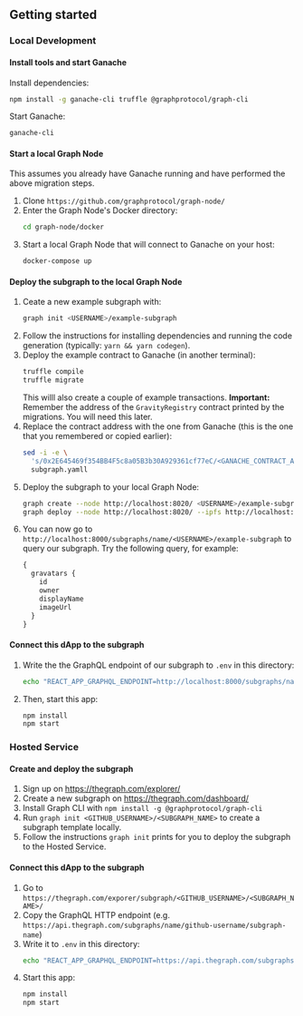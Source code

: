 ## Getting started

### Local Development

#### Install tools and start Ganache

Install dependencies:

```sh
npm install -g ganache-cli truffle @graphprotocol/graph-cli
```

Start Ganache:

```sh
ganache-cli
```

#### Start a local Graph Node

This assumes you already have Ganache running and have performed
the above migration steps.

1. Clone `https://github.com/graphprotocol/graph-node/`
2. Enter the Graph Node's Docker directory:
   ```sh
   cd graph-node/docker
   ```
3. Start a local Graph Node that will connect to Ganache on your host:
   ```sh
   docker-compose up
   ```

#### Deploy the subgraph to the local Graph Node

1. Ceate a new example subgraph with:
   ```sh
   graph init <USERNAME>/example-subgraph
   ```
2. Follow the instructions for installing dependencies and running
   the code generation (typically: `yarn && yarn codegen`).
3. Deploy the example contract to Ganache (in another terminal):
   ```sh
   truffle compile
   truffle migrate
   ```
   This willl also create a couple of example transactions.
   **Important:** Remember the address of the `GravityRegistry` contract
   printed by the migrations. You will need this later.
4. Replace the contract address with the one from Ganache (this is
   the one that you remembered or copied earlier):
   ```sh
   sed -i -e \
     's/0x2E645469f354BB4F5c8a05B3b30A929361cf77eC/<GANACHE_CONTRACT_ADDRESS>/g' \
     subgraph.yamll
   ```
5. Deploy the subgraph to your local Graph Node:
   ```sh
   graph create --node http://localhost:8020/ <USERNAME>/example-subgraph
   graph deploy --node http://localhost:8020/ --ipfs http://localhost:5001/ <USERNAME>/example-subgraph
   ```
6. You can now go to `http://localhost:8000/subgraphs/name/<USERNAME>/example-subgraph`
   to query our subgraph. Try the following query, for example:
   ```graphql
   {
     gravatars {
       id
       owner
       displayName
       imageUrl
     }
   }
   ```

#### Connect this dApp to the subgraph

1. Write the the GraphQL endpoint of our subgraph to `.env` in this directory:
   ```sh
   echo "REACT_APP_GRAPHQL_ENDPOINT=http://localhost:8000/subgraphs/name/<USERNAME>/example-subgraph" > .env
   ```
2. Then, start this app:
   ```sh
   npm install
   npm start
   ```

### Hosted Service

#### Create and deploy the subgraph

1. Sign up on https://thegraph.com/explorer/
2. Create a new subgraph on https://thegraph.com/dashboard/
3. Install Graph CLI with `npm install -g @graphprotocol/graph-cli`
4. Run `graph init <GITHUB_USERNAME>/<SUBGRAPH_NAME>` to create a subgraph template locally.
5. Follow the instructions `graph init` prints for you to deploy the subgraph to the Hosted Service.

#### Connect this dApp to the subgraph

1. Go to `https://thegraph.com/exporer/subgraph/<GITHUB_USERNAME>/<SUBGRAPH_NAME>/`
2. Copy the GraphQL HTTP endpoint (e.g. `https://api.thegraph.com/subgraphs/name/github-username/subgraph-name`)
3. Write it to `.env` in this directory:
   ```sh
   echo "REACT_APP_GRAPHQL_ENDPOINT=https://api.thegraph.com/subgraphs/name/github-username/subgraph-name" > .env
   ```
4. Start this app:
   ```sh
   npm install
   npm start
   ```
